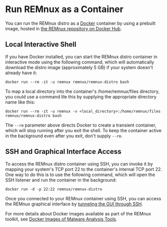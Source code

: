 # Run REMnux as a Container

You can run the REMnux distro as a [Docker](https://www.docker.com) container by using a prebuilt image, hosted in [the REMnux repository on Docker Hub](https://hub.docker.com/repository/docker/remnux/remnux-distro).

## Local Interactive Shell

If you have Docker installed, you can start the REMnux distro container in interactive mode using the following command, which will automatically download the distro image \(approximately 5 GB\) if your system doesn't already have it:

```text
docker run --rm -it -u remnux remnux/remnux-distro bash
```

To map a local directory into the container's /home/remnux/files directory, you could use a command lile this by supplying the appropriate directory name like this:

```text
docker run --rm -it -u remnux -v <local_directory>:/home/remnux/files remnux/remnux-distro bash
```

The `--rm` parameter above directs Docker to create a transient container, which will stop running after you exit the shell. To keep the container active in the background even after you exit, don't supply `--rm`. 

## SSH and Graphical Interface Access

To access the REMnux distro container using SSH, you can invoke it by mapping your system's TCP port 22 to the container's internal TCP port 22. One way to do this is to use the following command, which will open the SSH listener and run the container in the background:

```text
docker run -d -p 22:22 remnux/remnux-distro
```

Once you connected to your REMnux container using SSH, you can access the REMnux graphical interface by [tunneling the GUI through SSH](../tips/remnux-config-tips.md#gui-cloud-remnux).

For more details about Docker images available as part of the REMnux toolkit, see [Docker Images of Malware Analysis Tools](../run-tools-in-containers/remnux-containers.md).


